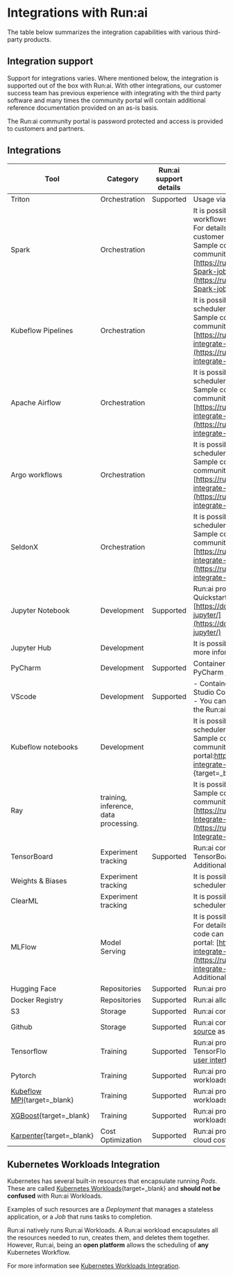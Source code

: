 
# Integrations with Run:ai

The table below summarizes the integration capabilities with various third-party products. 

## Integration support

Support for integrations varies. Where mentioned below, the integration is supported out of the box with Run:ai. With other integrations,  our customer success team has previous experience with integrating with the third party software and many times the community portal will contain additional reference documentation provided on an as-is basis.

The Run:ai community portal is password protected and access is provided to customers and partners.

## Integrations

| Tool               | Category        | Run:ai support details            | Additional Information|
| ------------------ | ----------------| --------------------------------------------------------------------------------------------------------------------------------------------------------- | -------------------------------------------------------------------------------------------------------------------------------------------------------------------------------------------------------------------------------- |
| Triton             | Orchestration   | Supported   | Usage via docker base image. Quickstart inference [example](../../Researcher/Walkthroughs/quickstart-inference.md)  |
| Spark              | Orchestration   | |  <div style="width: 300px;"> It is possible to schedule Spark workflows with the Run:ai scheduler. For details, please contact Run:ai customer support. </div> Sample code can be found in the Run:ai customer success community portal: [https://runai.my.site.com/community/s/article/How-to-Run-Spark-jobs-with-Run-AI](https://runai.my.site.com/community/s/article/How-to-Run-Spark-jobs-with-Run-AI){target=_blank}    |
| Kubeflow Pipelines | Orchestration   | | It is possible to schedule kubeflow pipelines with the Run:ai scheduler. For details please contact Run:ai customer support. Sample code can be found in the Run:ai customer success community portal<br>[https://runai.my.site.com/community/s/article/How-to-integrate-Run-ai-with-Kubeflow](https://runai.my.site.com/community/s/article/How-to-integrate-Run-ai-with-Kubeflow){target=_blank}           |
| Apache Airflow     | Orchestration   | | It is possible to schedule Airflow workflows with the Run:ai scheduler. For details, please contact Run:ai customer support.                              Sample code can be found in the Run:ai customer success community portal: [https://runai.my.site.com/community/s/article/How-to-integrate-Run-ai-with-Apache-Airflow](https://runai.my.site.com/community/s/article/How-to-integrate-Run-ai-with-Apache-Airflow){target=_blank} |
| Argo workflows     | Orchestration   | | It is possible to schedule Argo workflows with the Run:ai scheduler. For details, please contact Run:ai customer support.  Sample code can be found in the Run:ai customer success community portal [https://runai.my.site.com/community/s/article/How-to-integrate-Run-ai-with-Argo-Workflows](https://runai.my.site.com/community/s/article/How-to-integrate-Run-ai-with-Argo-Workflows){target=_blank}  |
| SeldonX            | Orchestration   | | It is possible to schedule Seldon Core workloads with the Run:ai scheduler. For details, please contact Run:ai customer success.                          Sample code can be found in the Run:ai customer success community portal: [https://runai.my.site.com/community/s/article/How-to-integrate-Run-ai-with-Seldon-Core](https://runai.my.site.com/community/s/article/How-to-integrate-Run-ai-with-Apache-Airflow){target=_blank}    |
| Jupyter Notebook   | Development     | Supported   | Run:ai provides integrated support with Jupyter Notebooks. Quickstart example: [https://docs.run.ai/latest/Researcher/Walkthroughs/quickstart-jupyter/](https://docs.run.ai/latest/Researcher/Walkthroughs/quickstart-jupyter/)  |
| Jupyter Hub        | Development     | | It is possible to submit Run:ai workloads via JupyterHub. For more information please contact Run:ai customer support      |                 |
| PyCharm            | Development     | Supported   | Containers created by Run:ai can be accessed via PyCharm. PyCharm [example](../../Researcher/tools/dev-pycharm.md)   |
| VScode             | Development     | Supported |  - Containers created by Run:ai can be accessed via Visual Studio Code. [example](../../Researcher/tools/dev-vscode.md) <br>- You can automatically launch Visual Studio code web from the Run:ai console. [example](../../Researcher/Walkthroughs/quickstart-vscode.md). |
| Kubeflow notebooks | Development     | | It is possible to launch a kubeflow notebook with the Run:ai scheduler. For details please contact Run:ai customer support Sample code can be found in the Run:ai customer success community portal:[https://runai.my.site.com/community/s/article/How-to-integrate-Run-ai-with-Kubeflow<br>](https://runai.my.site.com/community/s/article/How-to-integrate-Run-ai-with-Kubeflow){target=_blank}           |
| Ray                | training, inference, data processing. | | It is possible to schedule Ray jobs with the Run:ai scheduler.   Sample code can be found in the Run:ai customer success community portal [https://runai.my.site.com/community/s/article/How-to-Integrate-Run-ai-with-Ray](https://runai.my.site.com/community/s/article/How-to-Integrate-Run-ai-with-Ray){target=_blank}   |
| TensorBoard        | Experiment tracking | Supported | Run:ai comes with a preset Tensorboard [Environment](../workloads/assets/environments.md) asset. TensorBoard [example](../../Researcher/tools/dev-tensorboard.md). <br> Additional [sample](https://github.com/run-ai/use-cases/tree/master/runai_tensorboard_demo_with_resnet){target=_blank} |
| Weights & Biases   | Experiment tracking | | It is possible to schedule W&B workloads with the Run:ai scheduler. For details, please contact Run:ai customer success.   | Run:ai Customer success community portal: [https://runai.my.site.com/community/s/article/How-to-integrate-with-Weights-and-Biases](https://runai.my.site.com/community/s/article/How-to-integrate-with-Weights-and-Biases){target=_blank} <br> Additional samples [here](https://github.com/run-ai/use-cases/tree/master/runai_wandb){target=_blank}       |
| ClearML            | Experiment tracking | | It is possible to schedule ClearML workloads with the Run:ai scheduler. For details, please contact Run:ai customer success.                              | [https://runai.my.site.com/community/s/article/How-to-integrate-Run-ai-with-ClearML](https://runai.my.site.com/community/s/article/How-to-integrate-Run-ai-with-ClearML){target=_blank}                          |
| MLFlow             | Model Serving       | | It is possible to use ML Flow together with the Run:ai scheduler. For details, please contact Run:ai customer support.     Sample code can be found in the Run:ai customer success community portal: [https://runai.my.site.com/community/s/article/How-to-integrate-Run-ai-with-MLflow](https://runai.my.site.com/community/s/article/How-to-integrate-Run-ai-with-MLflow){target=_blank} <br> Additional MLFlow [sample](https://github.com/run-ai/use-cases/tree/master/runai_mlflow_demo){target=_blank}              |
| Hugging Face       | Repositories    | Supported | Run:ai provides an out of the box integration with Hugging Face  |   
| Docker Registry    | Repositories    | Supported |  Run:ai allows using a docker registry as a [Credentials](../workloads/assets/credentials.md) asset.   |
| S3                 | Storage         | Supported | Run:ai communicates with S3 by defining a [data source](../workloads/assets/datasources.md) asset.   |
| Github             | Storage         | Supported | Run:ai communicates with GitHub by defining it as a [data source](../workloads/assets/datasources.md)  asset                        |
| Tensorflow         | Training        | Supported | Run:ai provides out of the box support for submitting TensorFlow workloads [via API](../../Researcher/cli-reference/new-cli/runai_tensorflow.md) or by submitting workloads [via user interface](../../Researcher/workloads/trainings.md).   |
| Pytorch            | Training        | Supported | Run:ai provides out of the box support for submitting PyTorch workloads [via API](../../Researcher/cli-reference/new-cli/runai_pytorch.md) or by submitting workloads [via user interface](../../Researcher/workloads/trainings.md).   |
| [Kubeflow MPI](https://www.kubeflow.org/docs/components/training/user-guides/mpi/){target=_blank}       | Training  |  Supported |Run:ai provides out of the box support for submitting MPI workloads [via API](../../Researcher/cli-reference/new-cli/runai_mpi.md) or by submitting workloads [via user interface](../../Researcher/workloads/trainings.md)    |
| [XGBoost](https://xgboost.readthedocs.io/en/stable/){target=_blank}            | Training                              | Supported | Run:ai provides out of the box support for submitting XGBoost workloads [via API](../../Researcher/cli-reference/new-cli/runai_xgboost.md) or by submitting workloads [via user interface](../../Researcher/workloads/trainings.md)    |
| [Karpenter](https://karpenter.sh){target=_blank} | Cost Optimization | Supported | Run:ai provides out of the box support for Karpenter to save cloud costs. Integration notes with Karpenter can be found [here](karpenter.md) | 

## Kubernetes Workloads Integration

Kubernetes has several built-in resources that encapsulate running *Pods*. These are called [Kubernetes Workloads](https://kubernetes.io/docs/concepts/workloads/){target=_blank} and **should not be confused** with Run:ai Workloads.

Examples of such resources are a *Deployment* that manages a stateless application, or a *Job* that runs tasks to completion.

Run:ai natively runs Run:ai Workloads. A Run:ai workload encapsulates all the resources needed to run, creates them, and deletes them together. However, Run:ai, being an **open platform** allows the scheduling of **any** Kubernetes Workflow.

For more information see [Kubernetes Workloads Integration](../../developer/cluster-api/other-resources.md).

